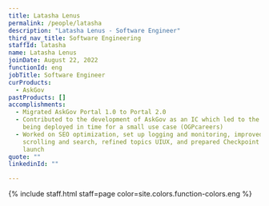 ```yaml
---
title: Latasha Lenus
permalink: /people/latasha
description: "Latasha Lenus - Software Engineer"
third_nav_title: Software Engineering
staffId: latasha
name: Latasha Lenus
joinDate: August 22, 2022
functionId: eng
jobTitle: Software Engineer
curProducts:
  - AskGov
pastProducts: []
accomplishments:
  - Migrated AskGov Portal 1.0 to Portal 2.0
  - Contributed to the development of AskGov as an IC which led to the project
    being deployed in time for a small use case (OGPcareers)
  - Worked on SEO optimization, set up logging and monitoring, improved
    scrolling and search, refined topics UIUX, and prepared Checkpoint for
    launch
quote: ""
linkedinId: ""

---
```


{% include staff.html staff=page color=site.colors.function-colors.eng %}
